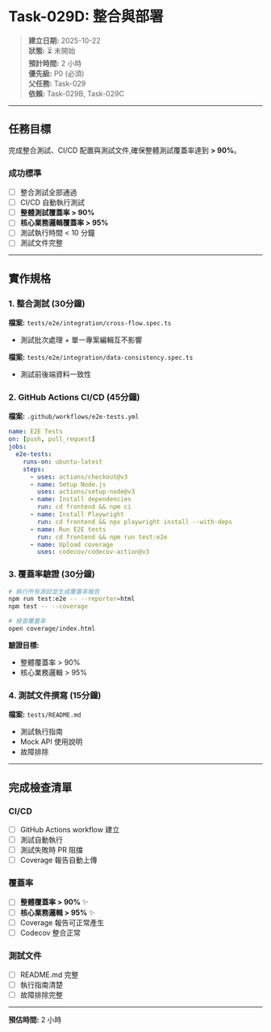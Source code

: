 # Task-029D: 整合與部署

> **建立日期:** 2025-10-22  
> **狀態:** ⏳ 未開始  
> **預計時間:** 2 小時  
> **優先級:** P0 (必須)  
> **父任務:** Task-029  
> **依賴:** Task-029B, Task-029C

---

## 任務目標

完成整合測試、CI/CD 配置與測試文件,確保整體測試覆蓋率達到 **> 90%**。

### 成功標準
- [ ] 整合測試全部通過
- [ ] CI/CD 自動執行測試
- [ ] **整體測試覆蓋率 > 90%**
- [ ] **核心業務邏輯覆蓋率 > 95%**
- [ ] 測試執行時間 < 10 分鐘
- [ ] 測試文件完整

---

## 實作規格

### 1. 整合測試 (30分鐘)

**檔案:** `tests/e2e/integration/cross-flow.spec.ts`
- 測試批次處理 + 單一專案編輯互不影響

**檔案:** `tests/e2e/integration/data-consistency.spec.ts`
- 測試前後端資料一致性

### 2. GitHub Actions CI/CD (45分鐘)

**檔案:** `.github/workflows/e2e-tests.yml`
```yaml
name: E2E Tests
on: [push, pull_request]
jobs:
  e2e-tests:
    runs-on: ubuntu-latest
    steps:
      - uses: actions/checkout@v3
      - name: Setup Node.js
        uses: actions/setup-node@v3
      - name: Install dependencies
        run: cd frontend && npm ci
      - name: Install Playwright
        run: cd frontend && npx playwright install --with-deps
      - name: Run E2E tests
        run: cd frontend && npm run test:e2e
      - name: Upload coverage
        uses: codecov/codecov-action@v3
```

### 3. 覆蓋率驗證 (30分鐘)

```bash
# 執行所有測試並生成覆蓋率報告
npm run test:e2e -- --reporter=html
npm test -- --coverage

# 檢查覆蓋率
open coverage/index.html
```

**驗證目標:**
- 整體覆蓋率 > 90%
- 核心業務邏輯 > 95%

### 4. 測試文件撰寫 (15分鐘)

**檔案:** `tests/README.md`
- 測試執行指南
- Mock API 使用說明
- 故障排除

---

## 完成檢查清單

### CI/CD
- [ ] GitHub Actions workflow 建立
- [ ] 測試自動執行
- [ ] 測試失敗時 PR 阻擋
- [ ] Coverage 報告自動上傳

### 覆蓋率
- [ ] **整體覆蓋率 > 90%** ✨
- [ ] **核心業務邏輯 > 95%** ✨  
- [ ] Coverage 報告可正常產生
- [ ] Codecov 整合正常

### 測試文件
- [ ] README.md 完整
- [ ] 執行指南清楚
- [ ] 故障排除完整

---

**預估時間:** 2 小時
